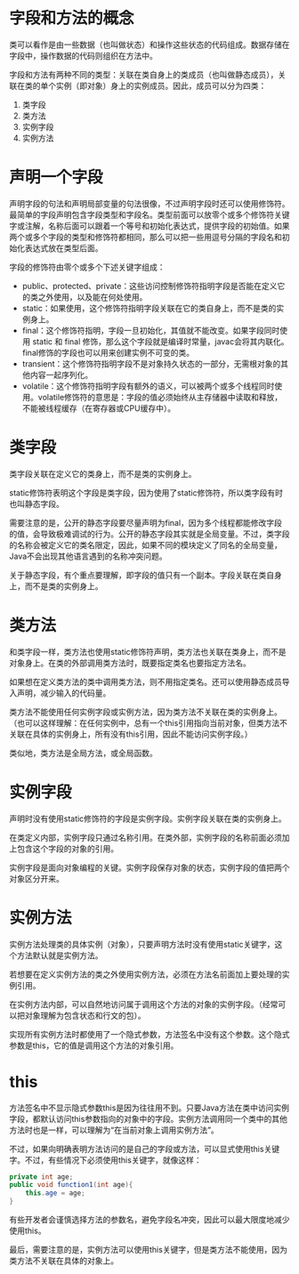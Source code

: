 # 字段和方法的概念

类可以看作是由一些数据（也叫做状态）和操作这些状态的代码组成。数据存储在字段中，操作数据的代码则组织在方法中。

字段和方法有两种不同的类型：关联在类自身上的类成员（也叫做静态成员），关联在类的单个实例（即对象）身上的实例成员。因此，成员可以分为四类：
1. 类字段
2. 类方法
3. 实例字段
4. 实例方法

# 声明一个字段

声明字段的句法和声明局部变量的句法很像，不过声明字段时还可以使用修饰符。最简单的字段声明包含字段类型和字段名。类型前面可以放零个或多个修饰符关键字或注解，名称后面可以跟着一个等号和初始化表达式，提供字段的初始值。如果两个或多个字段的类型和修饰符都相同，那么可以把一些用逗号分隔的字段名和初始化表达式放在类型后面。

字段的修饰符由零个或多个下述关键字组成：
+ public、protected、private：这些访问控制修饰符指明字段是否能在定义它的类之外使用，以及能在何处使用。
+ static：如果使用，这个修饰符指明字段关联在它的类自身上，而不是类的实例身上。
+ final：这个修饰符指明，字段一旦初始化，其值就不能改变。如果字段同时使用 static 和 final 修饰，那么这个字段就是编译时常量，javac会将其内联化。final修饰的字段也可以用来创建实例不可变的类。
+ transient：这个修饰符指明字段不是对象持久状态的一部分，无需根对象的其他内容一起序列化。
+ volatile：这个修饰符指明字段有额外的语义，可以被两个或多个线程同时使用。volatile修饰符的意思是：字段的值必须始终从主存储器中读取和释放，不能被线程缓存（在寄存器或CPU缓存中）。

# 类字段

类字段关联在定义它的类身上，而不是类的实例身上。

static修饰符表明这个字段是类字段，因为使用了static修饰符，所以类字段有时也叫静态字段。

需要注意的是，公开的静态字段要尽量声明为final，因为多个线程都能修改字段的值，会导致极难调试的行为。公开的静态字段其实就是全局变量。不过，类字段的名称会被定义它的类名限定，因此，如果不同的模块定义了同名的全局变量，Java不会出现其他语言遇到的名称冲突问题。

关于静态字段，有个重点要理解，即字段的值只有一个副本。字段关联在类自身上，而不是类的实例身上。

# 类方法

和类字段一样，类方法也使用static修饰符声明，类方法也关联在类身上，而不是对象身上。在类的外部调用类方法时，既要指定类名也要指定方法名。

如果想在定义类方法的类中调用类方法，则不用指定类名。还可以使用静态成员导入声明，减少输入的代码量。

类方法不能使用任何实例字段或实例方法，因为类方法不关联在类的实例身上。（也可以这样理解：在任何实例中，总有一个this引用指向当前对象，但类方法不关联在具体的实例身上，所有没有this引用，因此不能访问实例字段。）

类似地，类方法是全局方法，或全局函数。

# 实例字段

声明时没有使用static修饰符的字段是实例字段。实例字段关联在类的实例身上。

在类定义内部，实例字段只通过名称引用。在类外部，实例字段的名称前面必须加上包含这个字段的对象的引用。

实例字段是面向对象编程的关键。实例字段保存对象的状态，实例字段的值把两个对象区分开来。

# 实例方法

实例方法处理类的具体实例（对象），只要声明方法时没有使用static关键字，这个方法默认就是实例方法。

若想要在定义实例方法的类之外使用实例方法，必须在方法名前面加上要处理的实例引用。

在实例方法内部，可以自然地访问属于调用这个方法的对象的实例字段。（经常可以把对象理解为包含状态和行文的包）。

实现所有实例方法时都使用了一个隐式参数，方法签名中没有这个参数。这个隐式参数是this，它的值是调用这个方法的对象引用。

# this

方法签名中不显示隐式参数this是因为往往用不到。只要Java方法在类中访问实例字段，都默认访问this参数指向的对象中的字段。实例方法调用同一个类中的其他方法时也是一样，可以理解为“在当前对象上调用实例方法”。

不过，如果向明确表明方法访问的是自己的字段或方法，可以显式使用this关键字。不过，有些情况下必须使用this关键字，就像这样：

```java
private int age;
public void function1(int age){
	this.age = age;
}
```

有些开发者会谨慎选择方法的参数名，避免字段名冲突，因此可以最大限度地减少使用this。

最后，需要注意的是，实例方法可以使用this关键字，但是类方法不能使用，因为类方法不关联在具体的对象上。
